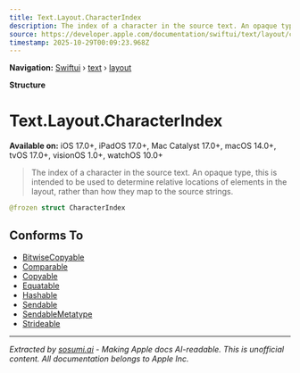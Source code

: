 ```yaml
---
title: Text.Layout.CharacterIndex
description: The index of a character in the source text. An opaque type, this is intended to be used to determine relative locations of elements in the layout, rather than how they map to the source strings.
source: https://developer.apple.com/documentation/swiftui/text/layout/characterindex
timestamp: 2025-10-29T00:09:23.968Z
---
```


**Navigation:** [Swiftui](/documentation/swiftui) › [text](/documentation/swiftui/text) › [layout](/documentation/swiftui/text/layout)

**Structure**

# Text.Layout.CharacterIndex

**Available on:** iOS 17.0+, iPadOS 17.0+, Mac Catalyst 17.0+, macOS 14.0+, tvOS 17.0+, visionOS 1.0+, watchOS 10.0+

> The index of a character in the source text. An opaque type, this is intended to be used to determine relative locations of elements in the layout, rather than how they map to the source strings.

```swift
@frozen struct CharacterIndex
```

## Conforms To

- [BitwiseCopyable](/documentation/Swift/BitwiseCopyable)
- [Comparable](/documentation/Swift/Comparable)
- [Copyable](/documentation/Swift/Copyable)
- [Equatable](/documentation/Swift/Equatable)
- [Hashable](/documentation/Swift/Hashable)
- [Sendable](/documentation/Swift/Sendable)
- [SendableMetatype](/documentation/Swift/SendableMetatype)
- [Strideable](/documentation/Swift/Strideable)

---

*Extracted by [sosumi.ai](https://sosumi.ai) - Making Apple docs AI-readable.*
*This is unofficial content. All documentation belongs to Apple Inc.*
